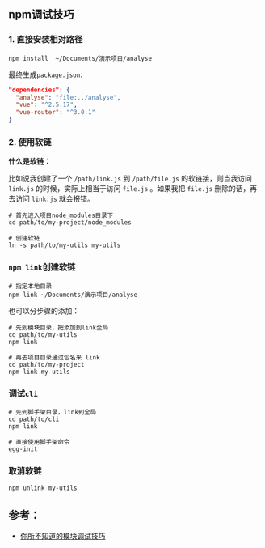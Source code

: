 ## npm调试技巧

### 1. 直接安装相对路径

```shell
npm install  ~/Documents/演示项目/analyse
```

最终生成`package.json`:

```json
"dependencies": {
  "analyse": "file:../analyse",
  "vue": "^2.5.17",
  "vue-router": "^3.0.1"
}
```

### 2. 使用软链

**什么是软链：**

比如说我创建了一个 `/path/link.js` 到 `/path/file.js` 的软链接，则当我访问 `link.js` 的时候，实际上相当于访问 `file.js` 。如果我把 `file.js` 删除的话，再去访问 `link.js` 就会报错。

```shell
# 首先进入项目node_modules目录下
cd path/to/my-project/node_modules

# 创建软链
ln -s path/to/my-utils my-utils
```

### `npm link`创建软链

```shell
# 指定本地目录
npm link ~/Documents/演示项目/analyse
```

也可以分步骤的添加：

```shell
# 先到模块目录，把添加到link全局
cd path/to/my-utils
npm link

# 再去项目目录通过包名来 link
cd path/to/my-project
npm link my-utils
```

### 调试`cli`

```shell
# 先到脚手架目录，link到全局
cd path/to/cli
npm link

# 直接使用脚手架命令
egg-init
```

### 取消软链

```shell
npm unlink my-utils
```

## 参考：

- [你所不知道的模块调试技巧](https://github.com/atian25/blog/issues/17)